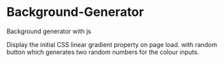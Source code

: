 # Background-Generator
Background generator with js


 Display the initial CSS linear gradient property on page load.
 with random button which generates two random numbers for the colour inputs.
